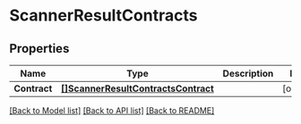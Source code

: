 # ScannerResultContracts

## Properties

Name | Type | Description | Notes
------------ | ------------- | ------------- | -------------
**Contract** | [**[]ScannerResultContractsContract**](scanner_result_Contracts_Contract.md) |  | [optional] 

[[Back to Model list]](../README.md#documentation-for-models) [[Back to API list]](../README.md#documentation-for-api-endpoints) [[Back to README]](../README.md)


